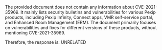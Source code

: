 The provided document does not contain any information about CVE-2021-35969. It mainly lists security bulletins and vulnerabilities for various Pexip products, including Pexip Infinity, Connect apps, VMR self-service portal, and Enhanced Room Management (ERM). The document primarily focuses on vulnerabilities and fixes for different versions of these products, without mentioning CVE-2021-35969.

Therefore, the response is: UNRELATED